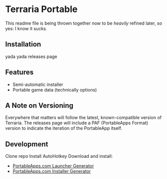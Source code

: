 # Terraria Portable
This readme file is being thrown together now to be _heavily_ refined later, so yes: I know it sucks.

## Installation
yada yada releases page

## Features
* Semi-automatic installer
* Portable game data (technically options)

## A Note on Versioning
Everywhere that matters will follow the latest, known-compatible version of Terraria. The releases page will include a PAF (PortableApps Format) version to indicate the iteration of the PortableApp itself.

## Development
Clone repo
Install AutoHotkey
Download and install:
* [PortableApps.com Launcher Generator](https://portableapps.com/apps/development/portableapps.com_launcher)
* [PortableApps.com Installer Generator](https://portableapps.com/apps/development/portableapps.com_installer)
